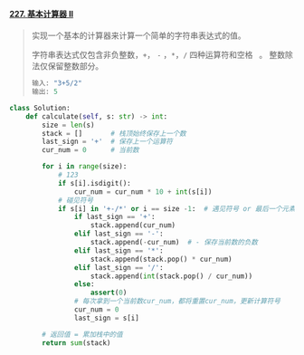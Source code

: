 #### [227. 基本计算器 II](https://leetcode-cn.com/problems/basic-calculator-ii/)

> 实现一个基本的计算器来计算一个简单的字符串表达式的值。
>
> 字符串表达式仅包含非负整数，`+`， `-` ，`*`，`/` 四种运算符和空格 ` `。 整数除法仅保留整数部分。
>
> ```c
> 输入: "3+5/2"
> 输出: 5
> ```

```python
class Solution:
    def calculate(self, s: str) -> int:
        size = len(s)
        stack = []       # 栈顶始终保存上一个数
        last_sign = '+'  # 保存上一个运算符
        cur_num = 0      # 当前数

        for i in range(size):
            # 123
            if s[i].isdigit():
                cur_num = cur_num * 10 + int(s[i])
            # 碰见符号
            if s[i] in '+-/*' or i == size -1:  # 遇见符号 or 最后一个元素
                if last_sign == '+':
                    stack.append(cur_num)
                elif last_sign == '-':
                    stack.append(-cur_num)  # - 保存当前数的负数
                elif last_sign == '*':
                    stack.append(stack.pop() * cur_num)
                elif last_sign == '/':
                    stack.append(int(stack.pop() / cur_num))
                else:
                    assert(0)
                # 每次拿到一个当前数cur_num，都将重置cur_num，更新计算符号
                cur_num = 0
                last_sign = s[i]

        # 返回值 = 累加栈中的值
        return sum(stack)
```

